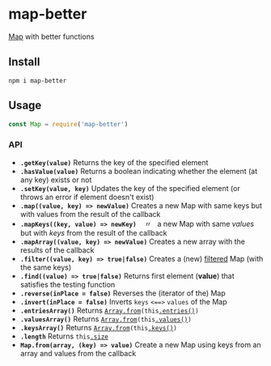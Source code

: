 # map-better

[Map] with better functions

[Map]: https://developer.mozilla.org/en-US/docs/Web/JavaScript/Reference/Global_Objects/Map

## Install

```
npm i map-better
```

## Usage

```js
const Map = require('map-better')
```

### API


* **`.getKey(value)`** Returns the key of the specified element
* **`.hasValue(value)`** Returns a boolean indicating whether the element (at any key) exists or not
* **`.setKey(value, key)`** Updates the key of the specified element (or throws an error if element doesn't exist)
* **`.map((value, key) => newValue)`** Creates a new Map with same keys but with values from the result of the callback
* **`.mapKeys((key, value) => newKey)`**    〃   a new Map with same *values* but with *keys* from the result of the callback
* **`.mapArray((value, key) => newValue)`** Creates a new array with the results of the callback
* **`.filter((value, key) => true|false)`** Creates a (new) [filtered] Map (with the same keys)
* **`.find((value) => true|false)`** Returns first element (**value**) that satisfies the testing function
* **`.reverse(inPlace = false)`** Reverses the (iterator of the) Map
* **`.invert(inPlace = false)`** Inverts `keys` `<==>` `values` of the Map
* **`.entriesArray()`** Returns <code>[Array.from]\(this[.entries()])</code>
* **`.valuesArray()`** Returns <code>[Array.from]\(this[.values()])</code>
* **`.keysArray()`** Returns <code>[Array.from]\(this[.keys()])</code>
* **`.length`** Returns <code>this[.size]</code>
* **`Map.from(array, (key) => value)`** Create a new Map using keys from an array and values from the callback

[filtered]: https://developer.mozilla.org/en-US/docs/Web/JavaScript/Reference/Global_Objects/Array/filter
[Array.from]: https://developer.mozilla.org/en-US/docs/Web/JavaScript/Reference/Global_Objects/Array/from
[.values()]: https://developer.mozilla.org/en-US/docs/Web/JavaScript/Reference/Global_Objects/Map/values
[.keys()]: https://developer.mozilla.org/en-US/docs/Web/JavaScript/Reference/Global_Objects/Map/keys
[.entries()]: https://developer.mozilla.org/en-US/docs/Web/JavaScript/Reference/Global_Objects/Map/entries
[.size]: https://developer.mozilla.org/en-US/docs/Web/JavaScript/Reference/Global_Objects/Map/size
